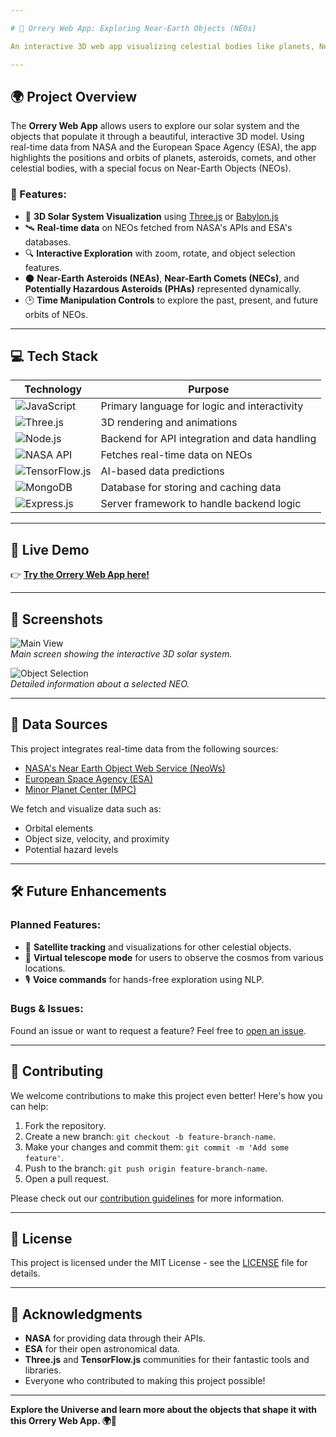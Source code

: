```yaml
---

# 🌌 Orrery Web App: Exploring Near-Earth Objects (NEOs)

An interactive 3D web app visualizing celestial bodies like planets, Near-Earth Asteroids (NEAs), Near-Earth Comets (NECs), and Potentially Hazardous Asteroids (PHAs), with real-time data integration from space agencies.

---
```


## 🌍 Project Overview

The **Orrery Web App** allows users to explore our solar system and the objects that populate it through a beautiful, interactive 3D model. Using real-time data from NASA and the European Space Agency (ESA), the app highlights the positions and orbits of planets, asteroids, comets, and other celestial bodies, with a special focus on Near-Earth Objects (NEOs).

### 🚀 Features:
- 🌟 **3D Solar System Visualization** using [Three.js](https://threejs.org/) or [Babylon.js](https://www.babylonjs.com/)
- 🛰️ **Real-time data** on NEOs fetched from NASA's APIs and ESA's databases.
- 🔍 **Interactive Exploration** with zoom, rotate, and object selection features.
- 🌑 **Near-Earth Asteroids (NEAs)**, **Near-Earth Comets (NECs)**, and **Potentially Hazardous Asteroids (PHAs)** represented dynamically.
- 🕑 **Time Manipulation Controls** to explore the past, present, and future orbits of NEOs.

---

## 💻 Tech Stack

| **Technology** | **Purpose** |
| -------------- | ----------- |
| ![JavaScript](https://img.shields.io/badge/-JavaScript-black?style=flat&logo=javascript) | Primary language for logic and interactivity |
| ![Three.js](https://img.shields.io/badge/-Three.js-orange?style=flat&logo=three.js) | 3D rendering and animations |
| ![Node.js](https://img.shields.io/badge/-Node.js-green?style=flat&logo=node.js) | Backend for API integration and data handling |
| ![NASA API](https://img.shields.io/badge/-NASA_API-blue?style=flat&logo=nasa) | Fetches real-time data on NEOs |
| ![TensorFlow.js](https://img.shields.io/badge/-TensorFlow.js-yellow?style=flat&logo=tensorflow) | AI-based data predictions |
| ![MongoDB](https://img.shields.io/badge/-MongoDB-green?style=flat&logo=mongodb) | Database for storing and caching data |
| ![Express.js](https://img.shields.io/badge/-Express.js-lightgrey?style=flat&logo=express) | Server framework to handle backend logic |

---

## 🌠 Live Demo

👉 **[Try the Orrery Web App here!](https://your-live-app-url.com)**

---

## 🎨 Screenshots

![Main View](https://your-image-url.com/main-view.png)  
*Main screen showing the interactive 3D solar system.*

![Object Selection](https://your-image-url.com/object-selection.png)  
*Detailed information about a selected NEO.*

---

## 🔭 Data Sources

This project integrates real-time data from the following sources:
- [NASA's Near Earth Object Web Service (NeoWs)](https://api.nasa.gov/)
- [European Space Agency (ESA)](https://www.esa.int/)
- [Minor Planet Center (MPC)](https://www.minorplanetcenter.net/)

We fetch and visualize data such as:
- Orbital elements
- Object size, velocity, and proximity
- Potential hazard levels

---

## 🛠️ Future Enhancements

### Planned Features:
- 🌌 **Satellite tracking** and visualizations for other celestial objects.
- 🔭 **Virtual telescope mode** for users to observe the cosmos from various locations.
- 🎙️ **Voice commands** for hands-free exploration using NLP.

### Bugs & Issues:
Found an issue or want to request a feature? Feel free to [open an issue](https://github.com/yourusername/orrery-web-app/issues).

---

## 🤝 Contributing

We welcome contributions to make this project even better! Here's how you can help:
1. Fork the repository.
2. Create a new branch: `git checkout -b feature-branch-name`.
3. Make your changes and commit them: `git commit -m 'Add some feature'`.
4. Push to the branch: `git push origin feature-branch-name`.
5. Open a pull request.

Please check out our [contribution guidelines](https://github.com/yourusername/orrery-web-app/blob/main/CONTRIBUTING.md) for more information.

---

## 📜 License

This project is licensed under the MIT License - see the [LICENSE](https://github.com/yourusername/orrery-web-app/blob/main/LICENSE) file for details.

---

## 🙏 Acknowledgments

- **NASA** for providing data through their APIs.
- **ESA** for their open astronomical data.
- **Three.js** and **TensorFlow.js** communities for their fantastic tools and libraries.
- Everyone who contributed to making this project possible!

---

**Explore the Universe and learn more about the objects that shape it with this Orrery Web App. 🌍🚀**
